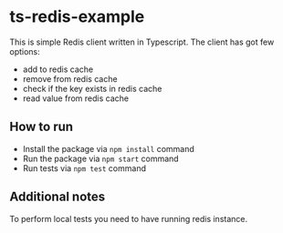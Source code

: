 # ts-redis-example

This is simple Redis client written in Typescript. The client has got few options:
- add to redis cache
- remove from redis cache
- check if the key exists in redis cache
- read value from redis cache

## How to run
- Install the package via ```npm install``` command
- Run the package via ```npm start``` command
- Run tests via ```npm test``` command

## Additional notes
To perform local tests you need to have running redis instance.
